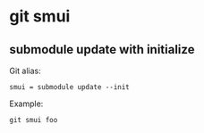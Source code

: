 # git smui

## submodule update with initialize

Git alias:

```git
smui = submodule update --init
```

Example:

```shell
git smui foo
```
